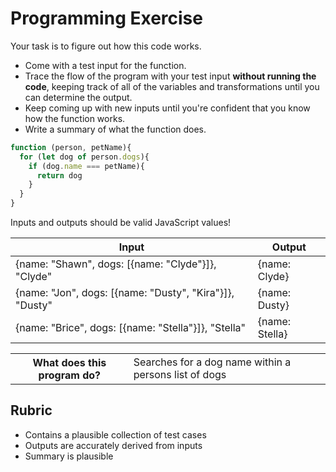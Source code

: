 # Programming Exercise

Your task is to figure out how this code works.

* Come with a test input for the function.
* Trace the flow of the program with your test input **without running the code**, keeping track of all of the variables and transformations until you can determine the output.
* Keep coming up with new inputs until you're confident that you know how the function works.
* Write a summary of what the function does.

```js
function (person, petName){
  for (let dog of person.dogs){
    if (dog.name === petName){
      return dog
    }
  }
}
```

Inputs and outputs should be valid JavaScript values!

| Input | Output |
| ----- | ------ |
| {name: "Shawn", dogs: [{name: "Clyde"}]}, "Clyde"          | {name: Clyde}       | 
| {name: "Jon", dogs: [{name: "Dusty", "Kira"}]}, "Dusty"    | {name: Dusty}       | 
| {name: "Brice", dogs: [{name: "Stella"}]}, "Stella"        | {name: Stella}      |
 
<table>
  <tr>
    <th>What does this program do?</th>
    <td>Searches for a dog name within a persons list of dogs</td>
  </tr>
</table>

## Rubric

* Contains a plausible collection of test cases
* Outputs are accurately derived from inputs
* Summary is plausible
